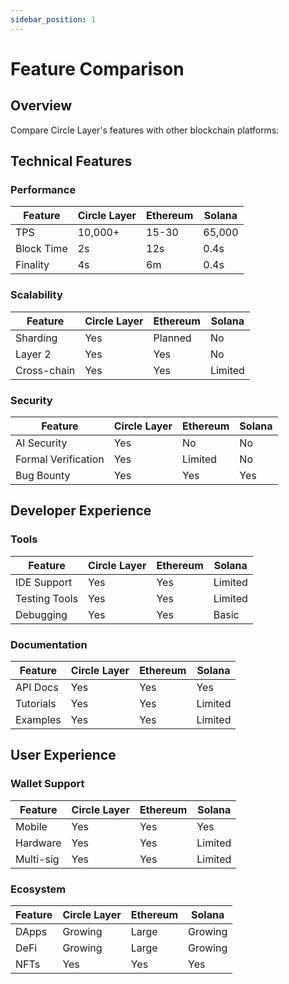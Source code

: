 ```yaml
---
sidebar_position: 1
---
```


# Feature Comparison

## Overview

Compare Circle Layer's features with other blockchain platforms:

## Technical Features

### Performance
| Feature | Circle Layer | Ethereum | Solana |
|---------|-------------|----------|---------|
| TPS | 10,000+ | 15-30 | 65,000 |
| Block Time | 2s | 12s | 0.4s |
| Finality | 4s | 6m | 0.4s |

### Scalability
| Feature | Circle Layer | Ethereum | Solana |
|---------|-------------|----------|---------|
| Sharding | Yes | Planned | No |
| Layer 2 | Yes | Yes | No |
| Cross-chain | Yes | Yes | Limited |

### Security
| Feature | Circle Layer | Ethereum | Solana |
|---------|-------------|----------|---------|
| AI Security | Yes | No | No |
| Formal Verification | Yes | Limited | No |
| Bug Bounty | Yes | Yes | Yes |

## Developer Experience

### Tools
| Feature | Circle Layer | Ethereum | Solana |
|---------|-------------|----------|---------|
| IDE Support | Yes | Yes | Limited |
| Testing Tools | Yes | Yes | Limited |
| Debugging | Yes | Yes | Basic |

### Documentation
| Feature | Circle Layer | Ethereum | Solana |
|---------|-------------|----------|---------|
| API Docs | Yes | Yes | Yes |
| Tutorials | Yes | Yes | Limited |
| Examples | Yes | Yes | Limited |

## User Experience

### Wallet Support
| Feature | Circle Layer | Ethereum | Solana |
|---------|-------------|----------|---------|
| Mobile | Yes | Yes | Yes |
| Hardware | Yes | Yes | Limited |
| Multi-sig | Yes | Yes | Limited |

### Ecosystem
| Feature | Circle Layer | Ethereum | Solana |
|---------|-------------|----------|---------|
| DApps | Growing | Large | Growing |
| DeFi | Growing | Large | Growing |
| NFTs | Yes | Yes | Yes |